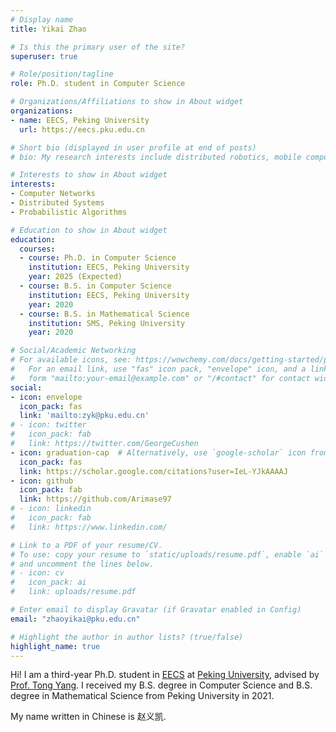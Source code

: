 ```yaml
---
# Display name
title: Yikai Zhao

# Is this the primary user of the site?
superuser: true

# Role/position/tagline
role: Ph.D. student in Computer Science

# Organizations/Affiliations to show in About widget
organizations:
- name: EECS, Peking University
  url: https://eecs.pku.edu.cn

# Short bio (displayed in user profile at end of posts)
# bio: My research interests include distributed robotics, mobile computing and programmable matter.

# Interests to show in About widget
interests:
- Computer Networks
- Distributed Systems
- Probabilistic Algorithms

# Education to show in About widget
education:
  courses:
  - course: Ph.D. in Computer Science 
    institution: EECS, Peking University
    year: 2025 (Expected)
  - course: B.S. in Computer Science 
    institution: EECS, Peking University
    year: 2020
  - course: B.S. in Mathematical Science 
    institution: SMS, Peking University
    year: 2020

# Social/Academic Networking
# For available icons, see: https://wowchemy.com/docs/getting-started/page-builder/#icons
#   For an email link, use "fas" icon pack, "envelope" icon, and a link in the
#   form "mailto:your-email@example.com" or "/#contact" for contact widget.
social:
- icon: envelope
  icon_pack: fas
  link: 'mailto:zyk@pku.edu.cn'
# - icon: twitter
#   icon_pack: fab
#   link: https://twitter.com/GeorgeCushen
- icon: graduation-cap  # Alternatively, use `google-scholar` icon from `ai` icon pack
  icon_pack: fas
  link: https://scholar.google.com/citations?user=IeL-YJkAAAAJ
- icon: github
  icon_pack: fab
  link: https://github.com/Arimase97
# - icon: linkedin
#   icon_pack: fab
#   link: https://www.linkedin.com/

# Link to a PDF of your resume/CV.
# To use: copy your resume to `static/uploads/resume.pdf`, enable `ai` icons in `params.toml`, 
# and uncomment the lines below.
# - icon: cv
#   icon_pack: ai
#   link: uploads/resume.pdf

# Enter email to display Gravatar (if Gravatar enabled in Config)
email: "zhaoyikai@pku.edu.cn"

# Highlight the author in author lists? (true/false)
highlight_name: true
---
```


Hi! I am a third-year Ph.D. student in [EECS](https://eecs.pku.edu.cn) at [Peking University](https://www.pku.edu.cn/), advised by [Prof. Tong Yang](https://yangtonghome.github.io/). 
I received my B.S. degree in Computer Science and B.S. degree in Mathematical Science from Peking University in 2021.

My name written in Chinese is 赵义凯. 
